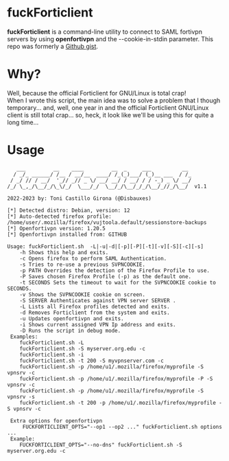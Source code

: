 # fuckForticlient

**fuckForticlient** is a command-line utility to connect to SAML fortivpn servers by using **openfortivpn** and the --cookie-in-stdin parameter.
This repo was formerly a [Github gist](https://gist.github.com/nonamed01).

# Why?

Well, because the official Forticlient for GNU/Linux is total crap! \
When I wrote this script, the main idea was to solve a problem that I though temporary... and, well, one year in and the official Forticlient GNU/Linux client is still total crap... so, heck, it look like we'll be using this for quite a long time...

# Usage

```
   ___         __    ____         __  _     ___          __         
  / _/_ ______/ /__ / __/__  ____/ /_(_)___/ (_)__ ___  / /_        
 / _/ // / __/  '_// _// _ \/ __/ __/ / __/ / / -_) _ \/ __/        
/_/ \_,_/\__/_/\_\/_/  \___/_/  \__/_/\__/_/_/\__/_//_/\__/  v1.1 

2022-2023 by: Toni Castillo Girona (@Disbauxes) 

[*] Detected distro: Debian, version: 12 
[*] Auto-detected firefox profile: /home/user/.mozilla/firefox/vujtoola.default/sessionstore-backups 
[*] Openfortivpn version: 1.20.5 
[*] Openfortivpn installed from: GITHUB 

Usage: fuckForticlient.sh  -L|-u|-d|[-p][-P][-t][-v][-S][-c][-s]  
 	-h Shows this help and exits.   
 	-c Opens firefox to perform SAML Authentication. 
 	-s Tries to re-use a previous SVPNCOOKIE.   
 	-p PATH Overrides the detection of the Firefox Profile to use. 
 	-P Saves chosen Firefox Profile (-p) as the default one.    
 	-t SECONDS Sets the timeout to wait for the SVPNCOOKIE cookie to SECONDS. 
 	-v Shows the SVPNCOOKIE cookie on screen.   
 	-S SERVER Authenticates against VPN server SERVER . 
 	-L Lists all Firefox profiles detected and exits.   
 	-d Removes Forticlient from the system and exits.   
 	-u Updates openfortivpn and exits.  
 	-i Shows current assigned VPN Ip address and exits.    
 	-D Runs the script in debug mode.   
 Examples:  
 	fuckForticlient.sh -L 
 	fuckForticlient.sh -S myserver.org.edu -c 
 	fuckForticlient.sh -i   
 	fuckForticlient.sh -t 200 -S myvpnserver.com -c  
 	fuckForticlient.sh -p /home/u1/.mozilla/firefox/myprofile -S vpnsrv -c 
 	fuckForticlient.sh -p /home/u1/.mozilla/firefox/myprofile -P -S vpnsrv -c   
 	fuckForticlient.sh -p /home/u1/.mozilla/firefox/myprofile -S vpnsrv -s  
 	fuckForticlient.sh -t 200 -p /home/u1/.mozilla/firefox/myprofile -S vpnsrv -c 

 Extra options for openfortivpn 
 	 FUCKFORTICLIENT_OPTS="--op1 --op2 ..." fuckForticlient.sh options ...  
 Example:   
 	FUCKFORTICLIENT_OPTS="--no-dns" fuckForticlient.sh -S myserver.org.edu -c 

```
